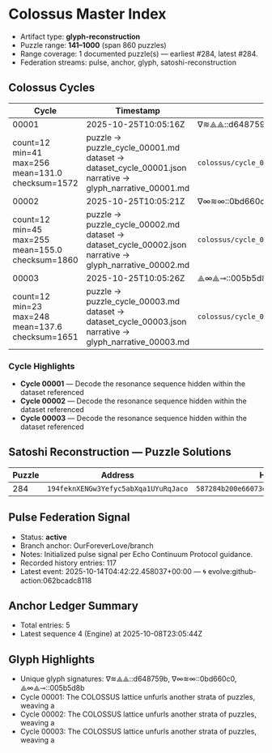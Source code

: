 # Colossus Master Index

- Artifact type: **glyph-reconstruction**
- Puzzle range: **141–1000** (span 860 puzzles)
- Range coverage: 1 documented puzzle(s) — earliest #284, latest #284.
- Federation streams: pulse, anchor, glyph, satoshi-reconstruction

## Colossus Cycles

| Cycle | Timestamp | Glyph | Puzzle | Dataset | Anchors | Verify |
| --- | --- | --- | --- | --- | --- | --- |
| 00001 | 2025-10-25T10:05:16Z | ∇≋⟁⟁::d648759b | `colossus/cycle_00001/puzzle_cycle_00001.md` | `colossus/cycle_00001/dataset_cycle_00001.json`
count=12 min=41 max=256 mean=131.0 checksum=1572 | puzzle → puzzle_cycle_00001.md<br />dataset → dataset_cycle_00001.json<br />narrative → glyph_narrative_00001.md | `colossus/cycle_00001/verify_cycle_00001.py` |
| 00002 | 2025-10-25T10:05:21Z | ∇∞≋∞::0bd660c0 | `colossus/cycle_00002/puzzle_cycle_00002.md` | `colossus/cycle_00002/dataset_cycle_00002.json`
count=12 min=45 max=255 mean=155.0 checksum=1860 | puzzle → puzzle_cycle_00002.md<br />dataset → dataset_cycle_00002.json<br />narrative → glyph_narrative_00002.md | `colossus/cycle_00002/verify_cycle_00002.py` |
| 00003 | 2025-10-25T10:05:26Z | ⟁∞⟁⊸::005b5d8b | `colossus/cycle_00003/puzzle_cycle_00003.md` | `colossus/cycle_00003/dataset_cycle_00003.json`
count=12 min=23 max=248 mean=137.6 checksum=1651 | puzzle → puzzle_cycle_00003.md<br />dataset → dataset_cycle_00003.json<br />narrative → glyph_narrative_00003.md | `colossus/cycle_00003/verify_cycle_00003.py` |

### Cycle Highlights

- **Cycle 00001** — Decode the resonance sequence hidden within the dataset referenced
- **Cycle 00002** — Decode the resonance sequence hidden within the dataset referenced
- **Cycle 00003** — Decode the resonance sequence hidden within the dataset referenced

## Satoshi Reconstruction — Puzzle Solutions

| Puzzle | Address | HASH160 | Source |
| --- | --- | --- | --- |
| 284 | `194feknXENGw3Yefyc5abXqa1UYuRqJaco` | `587284b200e66073dbe5a99a89a3a63a1511441c` | `puzzle_solutions/puzzle_284.md` |

## Pulse Federation Signal

- Status: **active**
- Branch anchor: OurForeverLove/branch
- Notes: Initialized pulse signal per Echo Continuum Protocol guidance.
- Recorded history entries: 117
- Latest event: 2025-10-14T04:42:22.458037+00:00 — 🌀 evolve:github-action:062bcadc8118

## Anchor Ledger Summary

- Total entries: 5
- Latest sequence 4 (Engine) at 2025-10-08T23:05:44Z

## Glyph Highlights

- Unique glyph signatures: ∇≋⟁⟁::d648759b, ∇∞≋∞::0bd660c0, ⟁∞⟁⊸::005b5d8b
- Cycle 00001: The COLOSSUS lattice unfurls another strata of puzzles, weaving a
- Cycle 00002: The COLOSSUS lattice unfurls another strata of puzzles, weaving a
- Cycle 00003: The COLOSSUS lattice unfurls another strata of puzzles, weaving a
